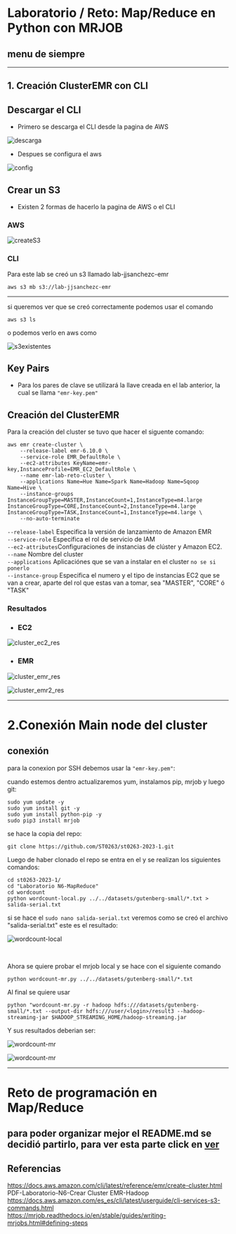 # Laboratorio / Reto: Map/Reduce en Python con MRJOB

## menu de siempre


***
## 1. Creación ClusterEMR con CLI
## Descargar el CLI
- Primero se descarga el CLI desde la pagina de AWS 

![descarga](imagenes/descargando_CLI.png)

- Despues se configura el aws 

![config](imagenes/configurando_aws.png)

## Crear un S3
- Existen 2 formas de hacerlo la pagina de AWS o el CLI

### AWS

![createS3](imagenes/S3-desde_AWS.png)

### CLI
Para este lab se creó un s3 llamado lab-jjsanchezc-emr
```
aws s3 mb s3://lab-jjsanchezc-emr
```
***
si queremos ver que se creó correctamente podemos usar el comando 
```
aws s3 ls
```
o podemos verlo en aws como 

![s3existentes](imagenes/existencia_s3.png)

## Key Pairs
- Para los pares de clave se utilizará la llave creada en el lab anterior, la cual se llama `"emr-key.pem"`

## Creación del ClusterEMR
Para la creación del cluster se tuvo que hacer el siguente comando:
```
aws emr create-cluster \
    --release-label emr-6.10.0 \
    --service-role EMR_DefaultRole \
    --ec2-attributes KeyName=emr-key,InstanceProfile=EMR_EC2_DefaultRole \
    --name emr-lab-reto-cluster \
    --applications Name=Hue Name=Spark Name=Hadoop Name=Sqoop Name=Hive \
    --instance-groups InstanceGroupType=MASTER,InstanceCount=1,InstanceType=m4.large InstanceGroupType=CORE,InstanceCount=2,InstanceType=m4.large InstanceGroupType=TASK,InstanceCount=1,InstanceType=m4.large \
    --no-auto-terminate
```
`--release-label` Especifica la versión de lanzamiento de Amazon EMR <br>
`--service-role` Especifica el rol de servicio de IAM <br>
`--ec2-attributes`Configuraciones de instancias de clúster y Amazon EC2.<br>
`--name` Nombre del cluster <br>
`--applications` Aplicaciónes que se van a instalar en el cluster  `no se si ponerlo`<br>
`--instance-group` Especifica el numero y el tipo de instancias EC2 que se van a crear, aparte del rol que estas van a tomar, sea "MASTER", "CORE" ó "TASK" <br>

### Resultados 
- ### EC2

![cluster_ec2_res](imagenes/resultados_cluster_ec2.png)

- ### EMR

![cluster_emr_res](imagenes/resultados_cluster_emr.png)

![cluster_emr2_res](imagenes/resultados_cluster_emr2.png)

***
# 2.Conexión Main node del cluster

## conexión

para la conexion por SSH debemos usar la `"emr-key.pem"`:

cuando estemos dentro actualizaremos yum, instalamos pip, mrjob y luego git:

```
sudo yum update -y
sudo yum install git -y
sudo yum install python-pip -y
sudo pip3 install mrjob
```

se hace la copia del repo:

```
git clone https://github.com/ST0263/st0263-2023-1.git
```

Luego de haber clonado el repo se entra en el y se realizan los siguientes comandos: 

```
cd st0263-2023-1/
cd "Laboratorio N6-MapReduce"
cd wordcount
python wordcount-local.py ../../datasets/gutenberg-small/*.txt > salida-serial.txt
```
si se hace el `sudo nano salida-serial.txt` veremos como se creó el archivo "salida-serial.txt" 
este es el resultado:

![wordcount-local](imagenes/resultado_worcount-local.png)

<br>

Ahora se quiere probar el mrjob local y se hace con el siguiente comando

```
python wordcount-mr.py ../../datasets/gutenberg-small/*.txt
```

Al final se quiere usar 
```
python "wordcount-mr.py -r hadoop hdfs:///datasets/gutenberg-small/*.txt --output-dir hdfs:///user/<login>/result3 --hadoop-streaming-jar $HADOOP_STREAMING_HOME/hadoop-streaming.jar
```
Y sus resultados deberian ser:

![wordcount-mr](imagenes/resultado_wordcount-mr.png)

![wordcount-mr](imagenes/resultado_wordcount-mr2.png)

***

# Reto de programación en Map/Reduce
## para poder organizar mejor el README.md se decidió partirlo, para ver esta parte click en [ver](RetoProgramacion/README.md)

## Referencias 
https://docs.aws.amazon.com/cli/latest/reference/emr/create-cluster.html <br>
PDF-Laboratorio-N6-Crear Cluster EMR-Hadoop <br>
https://docs.aws.amazon.com/es_es/cli/latest/userguide/cli-services-s3-commands.html <br>
https://mrjob.readthedocs.io/en/stable/guides/writing-mrjobs.html#defining-steps <br>
